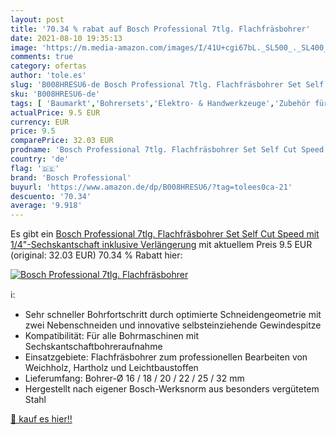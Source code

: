 ```yaml
---
layout: post
title: '70.34 % rabat auf Bosch Professional 7tlg. Flachfräsbohrer'
date: 2021-08-10 19:35:13
image: 'https://m.media-amazon.com/images/I/41U+cgi67bL._SL500_._SL400_.jpg'
comments: true
category: ofertas
author: 'tole.es'
slug: 'B008HRESU6-de Bosch Professional 7tlg. Flachfräsbohrer Set Self Cut...'
sku: 'B008HRESU6-de'
tags: [ 'Baumarkt','Bohrersets','Elektro- & Handwerkzeuge','Zubehör für Elektrowerkzeuge','bosch professional', ]
actualPrice: 9.5 EUR
currency: EUR
price: 9.5
comparePrice: 32.03 EUR
prodname: 'Bosch Professional 7tlg. Flachfräsbohrer Set Self Cut Speed mit 1/4"-Sechskantschaft inklusive Verlängerung'
country: 'de'
flag: '🇩🇪'
brand: 'Bosch Professional'
buyurl: 'https://www.amazon.de/dp/B008HRESU6/?tag=tolees0ca-21'
descuento: '70.34'
average: '9.918'
---
```


Es gibt ein [Bosch Professional 7tlg. Flachfräsbohrer Set Self Cut Speed mit 1/4"-Sechskantschaft inklusive Verlängerung](https://www.amazon.de/dp/B008HRESU6/?tag=tolees0ca-21) mit aktuellem Preis 9.5 EUR (original: 32.03 EUR) 70.34 % Rabatt hier:

[![Bosch Professional 7tlg. Flachfräsbohrer](https://m.media-amazon.com/images/I/41U+cgi67bL._SL500_._SL400_.jpg)](https://www.amazon.de/dp/B008HRESU6/?tag=tolees0ca-21)

ℹ️:

- Sehr schneller Bohrfortschritt durch optimierte Schneidengeometrie mit zwei Nebenschneiden und innovative selbsteinziehende Gewindespitze
- Kompatibilität: Für alle Bohrmaschinen mit Sechskantschaftbohreraufnahme
- Einsatzgebiete: Flachfräsbohrer zum professionellen Bearbeiten von Weichholz, Hartholz und Leichtbaustoffen
- Lieferumfang: Bohrer-Ø 16 / 18 / 20 / 22 / 25 / 32 mm
- Hergestellt nach eigener Bosch-Werksnorm aus besonders vergütetem Stahl

[🛒 kauf es hier!!](https://www.amazon.de/dp/B008HRESU6/?tag=tolees0ca-21)
